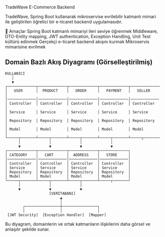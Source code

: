 TradeWave
E-Commerce Backend

TradeWave, Spring Boot kullanarak mikroservise evrilebilir katmanlı mimari ile geliştirilen öğretici bir e-ticaret backend uygulamasıdır.

🎯 Amaçlar
Spring Boot katmanlı mimariyi ileri seviye öğrenmek
Middleware, DTO-Entity mapping, JWT authentication, Exception Handling, Unit Test kültürü edinmek
Gerçekçi e-ticaret backend akışını kurmak
Mikroservis mimarisine evrilmek

## Domain Bazlı Akış Diyagramı (Görselleştirilmiş)

```
KULLANICI
   │
   ▼
┌─────────────┬─────────────┬─────────────┬─────────────┬─────────────┐
│   USER      │  PRODUCT    │   ORDER     │   PAYMENT   │   SELLER    │
│─────────────│─────────────│─────────────│─────────────│─────────────│
│ Controller  │ Controller  │ Controller  │ Controller  │ Controller  │
│ Service     │ Service     │ Service     │ Service     │ Service     │
│ Repository  │ Repository  │ Repository  │ Repository  │ Repository  │
│ Model       │ Model       │ Model       │ Model       │ Model       │
└─────┬───────┴─────┬───────┴─────┬───────┴─────┬───────┴─────┬───────┘
      │             │             │             │
      ▼             ▼             ▼             ▼
┌─────────────┬─────────────┬─────────────┬─────────────┐
│ CATEGORY    │   CART      │  ADDRESS    │   STORE     │
│─────────────│─────────────│─────────────│─────────────│
│ Controller  │ Controller  │ Controller  │ Controller  │
│ Service     │ Service     │ Service     │ Service     │
│ Repository  │ Repository  │ Repository  │ Repository  │
│ Model       │ Model       │ Model       │ Model       │
└─────┬───────┴─────┬───────┴─────┬───────┴─────┬───────┘
      │             │             │
      ▼             ▼             ▼
                    [VERİTABANI]
                         ▲
                         │
        ┌────────────────┼────────────────┐
        │                │                │
 [JWT Security]  [Exception Handler]  [Mapper]
```

Bu diyagram, domainlerin ve ortak katmanların ilişkilerini daha görsel ve anlaşılır şekilde sunar.
